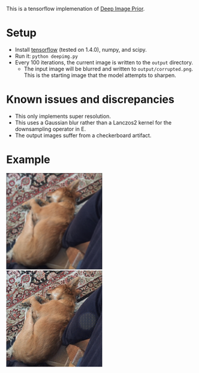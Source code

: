 This is a tensorflow implemenation of [Deep Image Prior](https://dmitryulyanov.github.io/deep_image_prior).

# Setup
- Install [tensorflow](https://www.tensorflow.org/install/) (tested on 1.4.0), numpy, and scipy.
- Run it: `python deepimg.py`
- Every 100 iterations, the current image is written to the `output` directory.
  - The input image will be blurred and written to `output/corrupted.png`. This is the starting image that the model attempts to sharpen.

# Known issues and discrepancies
- This only implements super resolution.
- This uses a Gaussian blur rather than a Lanczos2 kernel for the downsampling operator in E.
- The output images suffer from a checkerboard artifact.

# Example
![Blurred pupper](corrupt.png?raw=true) ![Upsampled pupper](4000_pupper.png?raw=true)
